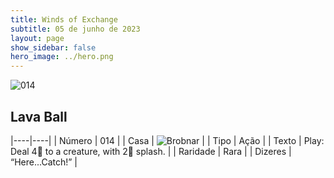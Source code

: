 ```yaml
---
title: Winds of Exchange
subtitle: 05 de junho de 2023
layout: page
show_sidebar: false
hero_image: ../hero.png
---
```


![014](https://mastervault-storage-prod.s3.amazonaws.com/media/card_front/en/600_014_e4c2c20f6a3b_en.png)


## Lava Ball

|----|----|
| Número | 014 |
| Casa | ![Brobnar](https://archonarcana.com/images/thumb/e/e0/Brobnar.png/22px-Brobnar.png "Brobnar") |
| Tipo | Ação |
| Texto | Play: Deal 4 to a creature,  with 2 splash.  |
| Raridade | Rara |
| Dizeres | “Here...Catch!” |
